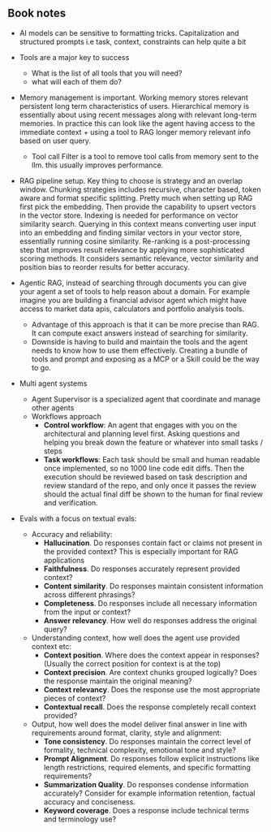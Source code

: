 ## Book notes
* AI models can be sensitive to formatting tricks. Capitalization and structured
  prompts i.e task, context, constraints can help quite a bit

* Tools are a major key to success
  * What is the list of all tools that you will need?
  * what will each of them do?

* Memory management is important. Working memory stores relevant persistent long
term characteristics of users. Hierarchical memory is essentially about using
recent messages along with relevant long-term memories. In practice this can look
like the agent having access to the immediate context + using a tool to RAG
longer memory relevant info based on user query.
  * Tool call Filter is a tool to remove tool calls from memory sent to the llm.
    this usually improves performance.

* RAG pipeline setup. Key thing to choose is strategy and an overlap window.
Chunking strategies includes recursive, character based, token aware and format
specific splitting. Pretty much when setting up RAG first pick the embedding.
Then provide the capability to upsert vectors in the vector store. Indexing is
needed for performance on vector similarity search. Querying in this context
means converting user input into an embedding and finding similar vectors in
your vector store, essentially running cosine similarity. Re-ranking is a
post-processing step that improves result relevance by applying more
sophisticated scoring methods. It considers semantic relevance, vector similarity
and position bias to reorder results for better accuracy.

* Agentic RAG, instead of searching through documents you can give your agent a
  set of tools to help reason about a domain. For example imagine you are
building a financial advisor agent which might have access to market data apis,
calculators and portfolio analysis tools. 
  * Advantage of this approach is that it can be more precise than RAG. It can
  compute exact answers instead of searching for similarity.
  * Downside is having to build and maintain the tools and the agent needs to
  know how to use them effectively. Creating a bundle of tools and prompt and
  exposing as a MCP or a Skill could be the way to go.
  
* Multi agent systems
  * Agent Supervisor is a specialized agent that coordinate and manage other
  agents
  * Workflows approach
    * **Control workflow**: An agent that engages with you on the architectural and
      planning level first. Asking questions and helping you break down the
    feature or whatever into small tasks / steps
    * **Task workflows**: Each task should be small and human readable once
    implemented, so no 1000 line code edit diffs. Then the execution should be
    reviewed based on task description and review standard of the repo, and only
    once it passes the review should the actual final diff be shown to the human
    for final review and verification.
* Evals with a focus on textual evals:
  * Accuracy and reliability:
    * **Hallucination**. Do responses contain fact or claims not present in the
    provided context? This is especially important for RAG applications
    * **Faithfulness**. Do responses accurately represent provided context?
    * **Content similarity**. Do responses maintain consistent information across
    different phrasings?
    * **Completeness**. Do responses include all necessary information from the
    input or context?
    * **Answer relevancy**. How well do responses address the original query?
  * Understanding context, how well does the agent use provided context etc:
    * **Context position**. Where does the context appear in responses? (Usually the
    correct position for context is at the top)
    * **Context precision**. Are context chunks grouped logically? Does the response
      maintain the original meaning?
    * **Context relevancy**. Does the response use the most appropriate pieces of
    context?
    * **Contextual recall**. Does the response completely recall context provided?
  * Output, how well does the model deliver final answer in line with
  requirements around format, clarity, style and alignment:
    * **Tone consistency**. Do responses maintain the correct level of formality,
    technical complexity, emotional tone and style?
    * **Prompt Alignment**. Do responses follow explicit instructions like length
    restrictions, required elements, and specific formatting requirements?
    * **Summarization Quality**. Do responses condense information accurately?
    Consider for example information retention, factual accuracy and
    conciseness.
    * **Keyword coverage**. Does a response include technical terms and terminology
      use?
